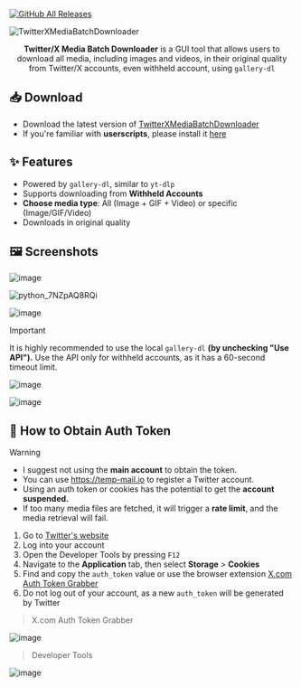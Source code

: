 [![GitHub All Releases](https://img.shields.io/github/downloads/afkarxyz/Twitter-X-Media-Batch-Downloader/total?style=for-the-badge)](https://github.com/afkarxyz/Twitter-X-Media-Batch-Downloader/releases)

![TwitterXMediaBatchDownloader](https://github.com/user-attachments/assets/354d7470-c01c-4aa6-9da1-ea6c42d27330)

<div align="center">
<b>Twitter/X Media Batch Downloader</b> is a GUI tool that allows users to download all media, including images and videos, in their original quality from Twitter/X accounts, even withheld account, using <code>gallery-dl</code>
</div>

## 📥 Download

- Download the latest version of [TwitterXMediaBatchDownloader](https://github.com/afkarxyz/Twitter-X-Media-Batch-Downloader/releases/download/v1.9/TwitterXMediaBatchDownloader.exe)
- If you're familiar with **userscripts**, please install it [here](https://greasyfork.org/en/scripts/523157-twitter-x-media-batch-downloader)

## ✨ Features

- Powered by `gallery-dl`, similar to `yt-dlp` 
- Supports downloading from **Withheld Accounts**
- **Choose media type**: All (Image + GIF + Video) or specific (Image/GIF/Video)  
- Downloads in original quality
  
## 🖼️ Screenshots

![image](https://github.com/user-attachments/assets/7c5ebdda-c558-49ed-9f16-a6060b52f6f8)

![python_7NZpAQ8RQi](https://github.com/user-attachments/assets/9982e4f5-a4b2-4d1b-9481-7bf7db700663)

![image](https://github.com/user-attachments/assets/cbaa514c-7734-45ac-a142-18829b4d1838)

> [!Important]
> It is highly recommended to use the local `gallery-dl` **(by unchecking "Use API").** Use the API only for withheld accounts, as it has a 60-second timeout limit.

![image](https://github.com/user-attachments/assets/ba986e15-ffec-4cd4-900e-98bba0e513d6)

![image](https://github.com/user-attachments/assets/1ef4ec73-c77b-433a-ac79-f0df5be36bd1)

## 🔑 How to Obtain Auth Token

> [!Warning]
> - I suggest not using the **main account** to obtain the token.
> - You can use https://temp-mail.io to register a Twitter account.
> - Using an auth token or cookies has the potential to get the **account suspended.**
> - If too many media files are fetched, it will trigger a **rate limit**, and the media retrieval will fail.

1. Go to [Twitter's website](https://www.x.com/)
2. Log into your account
3. Open the Developer Tools by pressing `F12`
4. Navigate to the **Application** tab, then select **Storage** > **Cookies**
5. Find and copy the `auth_token` value or use the browser extension [X.com Auth Token Grabber](https://github.com/afkarxyz/Twitter-X-Media-Batch-Downloader/releases/download/v1.0/X.com.Auth.Token.Grabber.zip)
6. Do not log out of your account, as a new `auth_token` will be generated by Twitter

> X.com Auth Token Grabber

![image](https://github.com/user-attachments/assets/4bf5f787-d34f-4259-837c-07a6432c4360)

> Developer Tools

![image](https://github.com/user-attachments/assets/8e81dd8f-f8be-4254-9cf6-cacfa97743e9)
